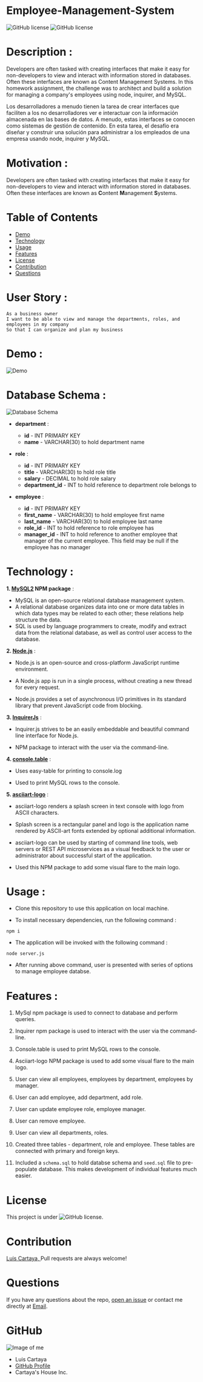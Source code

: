 # Employee-Management-System

![GitHub license](https://img.shields.io/badge/Made%20by-%40cartaya1-orange)
![GitHub license](https://img.shields.io/badge/license-ISC-blue.svg)

# Description :

Developers are often tasked with creating interfaces that make it easy for non-developers to view and interact with information stored in databases. Often these interfaces are known as Content Management Systems. In this homework assignment, the challenge was to architect and build a solution for managing a company's employees using node, inquirer, and MySQL.

Los desarrolladores a menudo tienen la tarea de crear interfaces que faciliten a los no desarrolladores ver e interactuar con la información almacenada en las bases de datos. A menudo, estas interfaces se conocen como sistemas de gestión de contenido. En esta tarea, el desafío era diseñar y construir una solución para administrar a los empleados de una empresa usando node, inquirer y MySQL.

# Motivation : 

Developers are often tasked with creating interfaces that make it easy for non-developers to view and interact with information stored in databases. Often these interfaces are known as **C**ontent **M**anagement **S**ystems.

# Table of Contents

* [Demo](#demo)
* [Technology](#technology)
* [Usage](#usage)
* [Features](#features)
* [License](#license)
* [Contribution](#contribution)
* [Questions](#questions)

# User Story : 

```
As a business owner
I want to be able to view and manage the departments, roles, and employees in my company
So that I can organize and plan my business
```

# Demo : 

![Demo](./images/Employee-Management-System.gif)

# Database Schema : 

![Database Schema](./images/schema.png)

* **department** :

  * **id** - INT PRIMARY KEY
  * **name** - VARCHAR(30) to hold department name

* **role** :

  * **id** - INT PRIMARY KEY
  * **title** -  VARCHAR(30) to hold role title
  * **salary** -  DECIMAL to hold role salary
  * **department_id** -  INT to hold reference to department role belongs to

* **employee** :

  * **id** - INT PRIMARY KEY
  * **first_name** - VARCHAR(30) to hold employee first name
  * **last_name** - VARCHAR(30) to hold employee last name
  * **role_id** - INT to hold reference to role employee has
  * **manager_id** - INT to hold reference to another employee that manager of the current employee. This field may be null if the employee has no manager

# Technology :
**1. [MySQL2](https://www.npmjs.com/package/mysql2) NPM package** : 
* MySQL is an open-source relational database management system.
* A relational database organizes data into one or more data tables in which data types may be related to each other; these relations help structure the data.
* SQL is used by language programmers to create, modify and extract data from the relational database, as well as control user access to the database.

**2. [Node.js](https://nodejs.org/en/)** : 

* Node.js is an open-source and cross-platform JavaScript runtime environment. 

* A Node.js app is run in a single process, without creating a new thread for every request. 

* Node.js provides a set of asynchronous I/O primitives in its standard library that prevent JavaScript code from blocking.

**3. [InquirerJs](https://www.npmjs.com/package/inquirer/v/0.2.3)** :

* Inquirer.js strives to be an easily embeddable and beautiful command line interface for Node.js. 

* NPM package to interact with the user via the command-line.

**4. [console.table](https://www.npmjs.com/package/console.table)** :

* Uses easy-table for printing to console.log

* Used to print MySQL rows to the console.

**5. [asciiart-logo](https://www.npmjs.com/package/asciiart-logo)** :
* asciiart-logo renders a splash screen in text console with logo from ASCII characters.

* Splash screen is a rectangular panel and logo is the application name rendered by ASCII-art fonts extended by optional additional information.

* asciiart-logo can be used by starting of command line tools, web servers or REST API microservices as a visual feedback to the user or administrator about successful start of the application.

* Used this NPM package to add some visual flare to the main logo. 

# Usage :
* Clone this repository to use this application on local machine.

* To install necessary dependencies, run the following command :

```
npm i
```

* The application will be invoked with the following command : 

```
node server.js
```
* After running above command, user is presented with series of options to manage employee databse.

# Features :
1. MySql npm package is used to connect to database and perform queries.

2. Inquirer npm package is used to interact with the user via the command-line.

3. Console.table is used to print MySQL rows to the console.

4. Asciiart-logo NPM package is used to add some visual flare to the main logo.

5. User can view all employees, employees by department, employees by manager.

6. User can add employee, add department, add role.

7. User can update employee role, employee manager.

8. User can remove employee.

9. User can view all departments, roles.

10. Created three tables - department, role and employee. These tables are connected with primary and foreign keys.

11. Included a `schema.sql` to hold databse schema and `seed.sql` file to pre-populate database. This makes development of individual features much easier.

# License
This project is under ![GitHub license](https://img.shields.io/badge/license-ISC-blue.svg).

# Contribution
[Luis Cartaya, ](https://github.com/cartaya1)
Pull requests are always welcome!

# Questions
If you have any questions about the repo, 
[open an issue](https://github.com/cartaya1/Employee-Tracker/issues) 
or contact me directly at [Email](mailto:cartaya1@msn.com).

# GitHub

![Image of me](https://avatars.githubusercontent.com/u/85638758?v=4)
- Luis Cartaya
- [GitHub Profile](https://github.com/cartaya1)
- Cartaya's House Inc.
